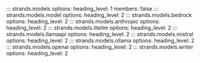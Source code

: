 ::: strands.models
    options:
      heading_level: 1
      members: false
::: strands.models.model
    options:
      heading_level: 2
::: strands.models.bedrock
    options:
      heading_level: 2
::: strands.models.anthropic
    options:
      heading_level: 2
::: strands.models.litellm
    options:
      heading_level: 2
::: strands.models.llamaapi
    options:
      heading_level: 2
::: strands.models.mistral
    options:
      heading_level: 2
::: strands.models.ollama
    options:
      heading_level: 2
::: strands.models.openai
    options:
      heading_level: 2
::: strands.models.writer
    options:
      heading_level: 2
